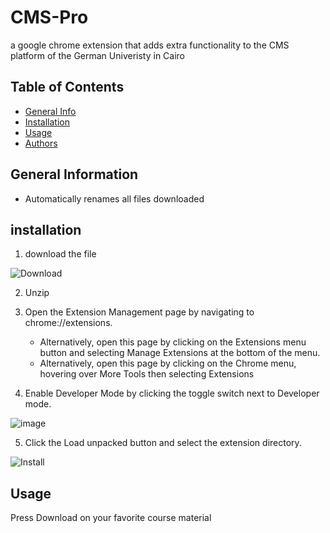 # CMS-Pro
a google chrome extension that adds extra functionality to the CMS platform of the German Univeristy in Cairo

## Table of Contents
* [General Info](#general-information)
* [Installation](#installation)
* [Usage](#usage)
* [Authors](#authors)

## General Information
- Automatically renames all files downloaded

## installation
1. download the file 

 ![Download](https://github.com/MohamedGallab/CMS-Pro/assets/74183135/05581d77-593f-4dbe-81db-27631a332184)
   
2. Unzip
3. Open the Extension Management page by navigating to chrome://extensions. 
   - Alternatively, open this page by clicking on the Extensions menu button and selecting Manage Extensions at the bottom of the menu. 
   - Alternatively, open this page by clicking on the Chrome menu, hovering over More Tools then selecting Extensions

4. Enable Developer Mode by clicking the toggle switch next to Developer mode.

 ![image](https://github.com/MohamedGallab/CMS-Pro/assets/74183135/5379001b-2baf-49cd-aff7-bdb3f27690ad)


5. Click the Load unpacked button and select the extension directory.
 
![Install](https://i.ibb.co/64fW0vj/CMS-pro-install.png)

## Usage
Press Download on your favorite course material
